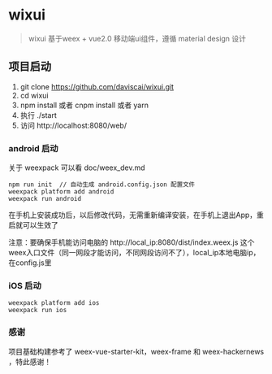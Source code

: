 
# wixui

> wixui 基于weex + vue2.0 移动端ui组件，遵循 material design 设计

## 项目启动

1. git clone https://github.com/daviscai/wixui.git
2. cd wixui
4. npm install 或者 cnpm install 或者 yarn
5. 执行 ./start
6. 访问 http://localhost:8080/web/

### android 启动

关于 weexpack 可以看 doc/weex_dev.md

```
npm run init  // 自动生成 android.config.json 配置文件
weexpack platform add android
weexpack run android
```

在手机上安装成功后，以后修改代码，无需重新编译安装，在手机上退出App，重启就可以生效了

注意：要确保手机能访问电脑的 http://local_ip:8080/dist/index.weex.js  这个weex入口文件（同一网段才能访问，不同网段访问不了），local_ip本地电脑ip，在config.js里

### iOS 启动

```
weexpack platform add ios
weexpack run ios
```

### 感谢
项目基础构建参考了 weex-vue-starter-kit，weex-frame 和 weex-hackernews ，特此感谢！
